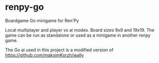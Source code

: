 # renpy-go
 Boardgame Go minigame for Ren'Py
 
 Local multiplayer and player vs ai modes. Board sizes 9x9 and 19x19.
 The game can be run as standalone or used as a minigame in another renpy game.
 
 The Go ai used in this project is a modified version of https://github.com/maksimKorzh/wally
